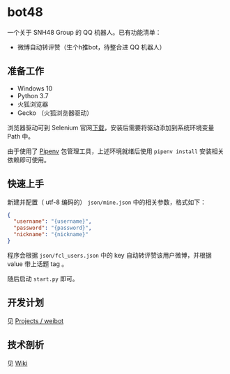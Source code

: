 # bot48

一个关于 SNH48 Group 的 QQ 机器人。已有功能清单：

* 微博自动转评赞（生个h推bot，待整合进 QQ 机器人）

## 准备工作

* Windows 10
* Python 3.7
* 火狐浏览器
* Gecko （火狐浏览器驱动）

浏览器驱动可到 Selenium 官网[下载](https://www.seleniumhq.org/download/)，安装后需要将驱动添加到系统环境变量 Path 中。

由于使用了 [Pipenv](https://docs.pipenv.org/en/latest/) 包管理工具，上述环境就绪后使用 `pipenv install` 安装相关依赖即可使用。

## 快速上手

新建并配置（ utf-8 编码的） `json/mine.json` 中的相关参数，格式如下：

```json
{
  "username": "{username}",
  "password": "{password}",
  "nickname": "{nickname}"
}
```

程序会根据 `json/fcl_users.json` 中的 key 自动转评赞该用户微博，并根据 value 带上话题 tag 。

随后启动 `start.py` 即可。

## 开发计划

见 [Projects / weibot](https://github.com/theprimone/weibot/projects/1)

## 技术剖析

见 [Wiki](https://github.com/theprimone/weibot/wiki)

